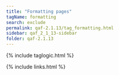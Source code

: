 ```yaml
---
title: "Formatting pages"
tagName: formatting
search: exclude
permalink: qaf-2.1.13/tag_formatting.html
sidebar: qaf_2_1_13-sidebar
folder: qaf-2.1.13
---
```

{% include taglogic.html %}

{% include links.html %}
